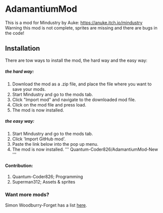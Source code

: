 # AdamantiumMod
This is a mod for Mindustry by Auke: https://anuke.itch.io/mindustry
Warning this mod is not complete, sprites are missing and there are bugs in the code!

## Installation
There are tow ways to install the mod, the hard way and the easy way:

##### the hard way:
1. Download the mod as a .zip file, and place the file where you want to save your mods.
2. Start Mindustry and go to the mods tab.
3. Click "Import mod" and navigate to the downloaded mod file.
4. Click on the mod file and press load.
5. The mod is now installed.

##### the easy way:
1. Start Mindustry and go to the mods tab.
2. Click 'Import GitHub mod'.
3. Paste the link below into the pop up menu.
4. The mod is now installed.
'''
Quantum-Coder826/AdamantiumMod-New
'''

#### Contribution:
1. Quantum-Coder826; Programming
2. Superman312; Assets & sprites

### Want more mods?
Simon Woodburry-Forget has a list [here](https://simonwoodburyforget.github.io/mindustry-mods/).
